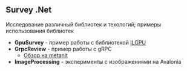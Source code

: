 ## Survey .Net

Исследование различный библиотек и техологий; примеры использования библиотек

- **GpuSurvey** - пример работы с библиотекой [ILGPU](https://github.com/m4rs-mt/ILGPU)
- **GrpcReview** - пример работы с gRPC
  - [Обзор на metanit](https://metanit.com/sharp/grpc/1.1.php)
- **ImageProcessing** - эксперименты с изображениями на Avalonia